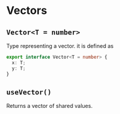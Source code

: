 # Vectors

## `Vector<T = number>`

Type representing a vector. it is defined as

```typescript
export interface Vector<T = number> {
  x: T;
  y: T;
}
```

## `useVector()`

Returns a vector of shared values.


